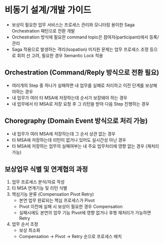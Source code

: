 # 비동기 설계/개발 가이드
- 보상이 필요한 업무 서비스는 프로세스 관리와 모니터링 용이한 Saga Orchestration 패턴으로 전환 개발
- Orchestration 방식에 필요한 command topic은 참여자(participant)에서 등록/관리
- Saga 적용으로 발생하는 격리(Isopation) 미지원 문제는 업무 프로세스 조정 등으로 회피 선 고려, 필요한 경우 Semantic Lock 적용
## Orchestration (Command/Reply 방식으로 전환 필요)
- 여러개의 Step 중 하나가 실패하면 내 업무를 실패로 처리하고 이전 단계를 보상해야하는 경우
- 내 업무가 여러 타 MSA에 저장하는데 순서가 보장돼야 하는 경우
- 내 업무에서 타 MSA로 저장 요청 후 그 리턴을 받아 다음 Step 진행하는 경우
## Choregraphy (Domain Event 방식으로 처리 가능)
- 내 업무가 여러 MSA에 저장하는데 그 순서 상관 없는 경우
- 타 MSA에 저장하는데 리턴이 없거나 있어도 실시간성 아닌 경우
- 타 MSA에 저장하는 업무의 실패여부는 내 주요 업무처리에 영향 없는 경우 (재처리 가능)
## 보상업무 식별 및 연계협의 과정
1. 업무 프로세스 분석/자료 작성
2. 타 MSA 연계기능 및 리턴 식별
3. 핵심기능 분류 (Compensation Pivot Retry)
   - 본연 업무 완료되는 핵심 프로세스가 Pivot
   - Pivot 이전에 실패 시 보상이 필요한 경우 Compensation
   - 실패시에도 본연의 업무 기능 Pivot에 영향 없거나 후행 재처리가 가능하면 Retry
4. 업무 순서 조정
   - 보상 최소화
   - Compensation -> Pivot -> Retry 순으로 프로세스 배치
     
